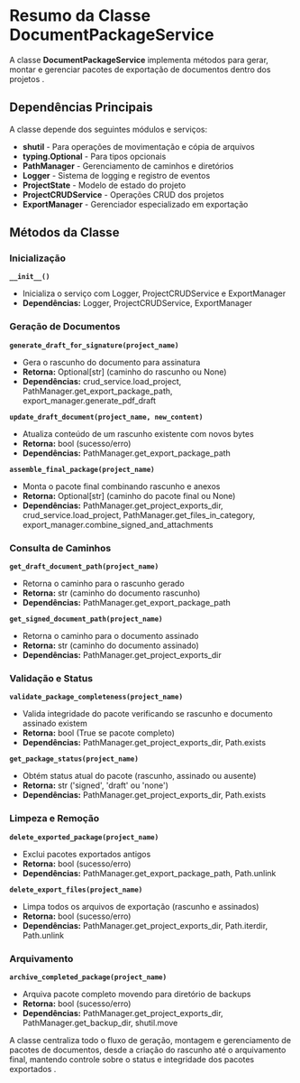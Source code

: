 # Resumo da Classe DocumentPackageService

A classe **DocumentPackageService** implementa métodos para gerar, montar e gerenciar pacotes de exportação de documentos dentro dos projetos .

## Dependências Principais

A classe depende dos seguintes módulos e serviços:
- **shutil** - Para operações de movimentação e cópia de arquivos
- **typing.Optional** - Para tipos opcionais
- **PathManager** - Gerenciamento de caminhos e diretórios
- **Logger** - Sistema de logging e registro de eventos
- **ProjectState** - Modelo de estado do projeto
- **ProjectCRUDService** - Operações CRUD dos projetos
- **ExportManager** - Gerenciador especializado em exportação

## Métodos da Classe

### Inicialização
**`__init__()`**
- Inicializa o serviço com Logger, ProjectCRUDService e ExportManager
- **Dependências:** Logger, ProjectCRUDService, ExportManager

### Geração de Documentos
**`generate_draft_for_signature(project_name)`**
- Gera o rascunho do documento para assinatura
- **Retorna:** Optional[str] (caminho do rascunho ou None)
- **Dependências:** crud_service.load_project, PathManager.get_export_package_path, export_manager.generate_pdf_draft

**`update_draft_document(project_name, new_content)`**
- Atualiza conteúdo de um rascunho existente com novos bytes
- **Retorna:** bool (sucesso/erro)
- **Dependências:** PathManager.get_export_package_path

**`assemble_final_package(project_name)`**
- Monta o pacote final combinando rascunho e anexos
- **Retorna:** Optional[str] (caminho do pacote final ou None)
- **Dependências:** PathManager.get_project_exports_dir, crud_service.load_project, PathManager.get_files_in_category, export_manager.combine_signed_and_attachments

### Consulta de Caminhos
**`get_draft_document_path(project_name)`**
- Retorna o caminho para o rascunho gerado
- **Retorna:** str (caminho do documento rascunho)
- **Dependências:** PathManager.get_export_package_path

**`get_signed_document_path(project_name)`**
- Retorna o caminho para o documento assinado
- **Retorna:** str (caminho do documento assinado)
- **Dependências:** PathManager.get_project_exports_dir

### Validação e Status
**`validate_package_completeness(project_name)`**
- Valida integridade do pacote verificando se rascunho e documento assinado existem
- **Retorna:** bool (True se pacote completo)
- **Dependências:** PathManager.get_project_exports_dir, Path.exists

**`get_package_status(project_name)`**
- Obtém status atual do pacote (rascunho, assinado ou ausente)
- **Retorna:** str ('signed', 'draft' ou 'none')
- **Dependências:** PathManager.get_project_exports_dir, Path.exists

### Limpeza e Remoção
**`delete_exported_package(project_name)`**
- Exclui pacotes exportados antigos
- **Retorna:** bool (sucesso/erro)
- **Dependências:** PathManager.get_export_package_path, Path.unlink

**`delete_export_files(project_name)`**
- Limpa todos os arquivos de exportação (rascunho e assinados)
- **Retorna:** bool (sucesso/erro)
- **Dependências:** PathManager.get_project_exports_dir, Path.iterdir, Path.unlink

### Arquivamento
**`archive_completed_package(project_name)`**
- Arquiva pacote completo movendo para diretório de backups
- **Retorna:** bool (sucesso/erro)
- **Dependências:** PathManager.get_project_exports_dir, PathManager.get_backup_dir, shutil.move

A classe centraliza todo o fluxo de geração, montagem e gerenciamento de pacotes de documentos, desde a criação do rascunho até o arquivamento final, mantendo controle sobre o status e integridade dos pacotes exportados .